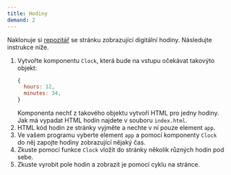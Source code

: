 ```yaml
---
title: Hodiny
demand: 2
---
```


Naklonuje si [repozitář](https://github.com/Czechitas-podklady-WEB/hodiny-zadani) se stránku zobrazující digitální hodiny. Následujte instrukce níže.

1. Vytvořte komponentu `Clock`, která bude na vstupu očekávat takovýto objekt:
   ```js
   {
     hours: 12,
     minutes: 34,
   }
   ```
   Komponenta nechť z takového objektu vytvoří HTML pro jedny hodiny. Jak má vypadat HTML hodin najdete v souboru `index.html`.
1. HTML kód hodin ze stránky vyjměte a nechte v ní pouze element `app`.
1. Ve vašem programu vyberte element `app` a pomocí komponenty `Clock` do něj zapojte hodiny zobrazující nějaký čas.
1. Zkuste pomocí funkce `Clock` vložit do stránky několik různých hodin pod sebe.
1. Zkuste vyrobit pole hodin a zobrazit je pomocí cyklu na stránce. 
